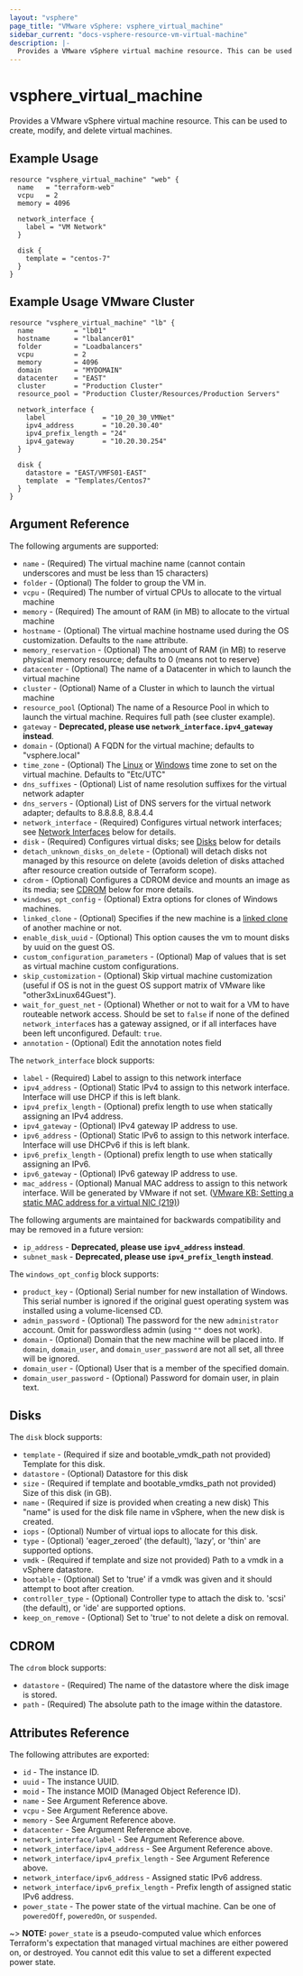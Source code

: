 ```yaml
---
layout: "vsphere"
page_title: "VMware vSphere: vsphere_virtual_machine"
sidebar_current: "docs-vsphere-resource-vm-virtual-machine"
description: |-
  Provides a VMware vSphere virtual machine resource. This can be used to create, modify, and delete virtual machines.
---
```


# vsphere\_virtual\_machine

Provides a VMware vSphere virtual machine resource. This can be used to create,
modify, and delete virtual machines.

## Example Usage

```hcl
resource "vsphere_virtual_machine" "web" {
  name   = "terraform-web"
  vcpu   = 2
  memory = 4096

  network_interface {
    label = "VM Network"
  }

  disk {
    template = "centos-7"
  }
}
```

## Example Usage VMware Cluster

```hcl
resource "vsphere_virtual_machine" "lb" {
  name          = "lb01"
  hostname      = "lbalancer01"
  folder        = "Loadbalancers"
  vcpu          = 2
  memory        = 4096
  domain        = "MYDOMAIN"
  datacenter    = "EAST"
  cluster       = "Production Cluster"
  resource_pool = "Production Cluster/Resources/Production Servers"

  network_interface {
    label              = "10_20_30_VMNet"
    ipv4_address       = "10.20.30.40"
    ipv4_prefix_length = "24"
    ipv4_gateway       = "10.20.30.254"
  }

  disk {
    datastore = "EAST/VMFS01-EAST"
    template  = "Templates/Centos7"
  }
}
```

## Argument Reference

The following arguments are supported:

* `name` - (Required) The virtual machine name (cannot contain underscores and
  must be less than 15 characters)
* `folder` - (Optional) The folder to group the VM in.
* `vcpu` - (Required) The number of virtual CPUs to allocate to the virtual
  machine
* `memory` - (Required) The amount of RAM (in MB) to allocate to the virtual
  machine
* `hostname` - (Optional) The virtual machine hostname used during the OS
  customization. Defaults to the `name` attribute.
* `memory_reservation` - (Optional) The amount of RAM (in MB) to reserve
  physical memory resource; defaults to 0 (means not to reserve)
* `datacenter` - (Optional) The name of a Datacenter in which to launch the
  virtual machine
* `cluster` - (Optional) Name of a Cluster in which to launch the virtual
  machine
* `resource_pool` (Optional) The name of a Resource Pool in which to launch the
  virtual machine. Requires full path (see cluster example).
* `gateway` - __Deprecated, please use `network_interface.ipv4_gateway`
  instead__.
* `domain` - (Optional) A FQDN for the virtual machine; defaults to
  "vsphere.local"
* `time_zone` - (Optional) The
  [Linux](https://www.vmware.com/support/developer/vc-sdk/visdk41pubs/ApiReference/timezone.html)
  or [Windows](https://msdn.microsoft.com/en-us/library/ms912391.aspx) time
  zone to set on the virtual machine. Defaults to "Etc/UTC"
* `dns_suffixes` - (Optional) List of name resolution suffixes for the virtual
  network adapter
* `dns_servers` - (Optional) List of DNS servers for the virtual network
  adapter; defaults to 8.8.8.8, 8.8.4.4
* `network_interface` - (Required) Configures virtual network interfaces; see
  [Network Interfaces](#network-interfaces) below for details.
* `disk` - (Required) Configures virtual disks; see [Disks](#disks) below for
  details
* `detach_unknown_disks_on_delete` - (Optional) will detach disks not managed
  by this resource on delete (avoids deletion of disks attached after resource
  creation outside of Terraform scope).
* `cdrom` - (Optional) Configures a CDROM device and mounts an image as its
  media; see [CDROM](#cdrom) below for more details.
* `windows_opt_config` - (Optional) Extra options for clones of Windows
  machines.
* `linked_clone` - (Optional) Specifies if the new machine is a [linked
  clone](https://www.vmware.com/support/ws5/doc/ws_clone_overview.html#wp1036396)
  of another machine or not.
* `enable_disk_uuid` - (Optional) This option causes the vm to mount disks by
  uuid on the guest OS.
* `custom_configuration_parameters` - (Optional) Map of values that is set as
  virtual machine custom configurations.
* `skip_customization` - (Optional) Skip virtual machine customization (useful
  if OS is not in the guest OS support matrix of VMware like
  "other3xLinux64Guest").
* `wait_for_guest_net` - (Optional) Whether or not to wait for a VM to have
  routeable network access. Should be set to `false` if none of the defined
  `network_interface`s has a gateway assigned, or if all interfaces have been
  left unconfigured. Default: `true`.
* `annotation` - (Optional) Edit the annotation notes field

The `network_interface` block supports:

* `label` - (Required) Label to assign to this network interface
* `ipv4_address` - (Optional) Static IPv4 to assign to this network interface.
  Interface will use DHCP if this is left blank.
* `ipv4_prefix_length` - (Optional) prefix length to use when statically
  assigning an IPv4 address.
* `ipv4_gateway` - (Optional) IPv4 gateway IP address to use.
* `ipv6_address` - (Optional) Static IPv6 to assign to this network interface.
  Interface will use DHCPv6 if this is left blank.
* `ipv6_prefix_length` - (Optional) prefix length to use when statically
  assigning an IPv6.
* `ipv6_gateway` - (Optional) IPv6 gateway IP address to use.
* `mac_address` - (Optional) Manual MAC address to assign to this network
  interface. Will be generated by VMware if not set. ([VMware KB: Setting a
  static MAC address for a virtual NIC
  (219)](https://kb.vmware.com/selfservice/microsites/search.do?cmd=displayKC&externalId=219))

The following arguments are maintained for backwards compatibility and may be
removed in a future version:

* `ip_address` - __Deprecated, please use `ipv4_address` instead__.
* `subnet_mask` - __Deprecated, please use `ipv4_prefix_length` instead__.

The `windows_opt_config` block supports:

* `product_key` - (Optional) Serial number for new installation of Windows.
  This serial number is ignored if the original guest operating system was
  installed using a volume-licensed CD.
* `admin_password` - (Optional) The password for the new `administrator`
  account. Omit for passwordless admin (using `""` does not work).
* `domain` - (Optional) Domain that the new machine will be placed into. If
  `domain`, `domain_user`, and `domain_user_password` are not all set, all
  three will be ignored.
* `domain_user` - (Optional) User that is a member of the specified domain.
* `domain_user_password` - (Optional) Password for domain user, in plain text.

<a id="disks"></a>
## Disks

The `disk` block supports:

* `template` - (Required if size and bootable_vmdk_path not provided) Template
  for this disk.
* `datastore` - (Optional) Datastore for this disk
* `size` - (Required if template and bootable_vmdks_path not provided) Size of
  this disk (in GB).
* `name` - (Required if size is provided when creating a new disk) This "name"
  is used for the disk file name in vSphere, when the new disk is created.
* `iops` - (Optional) Number of virtual iops to allocate for this disk.
* `type` - (Optional) 'eager_zeroed' (the default), 'lazy', or 'thin' are
  supported options.
* `vmdk` - (Required if template and size not provided) Path to a vmdk in a
  vSphere datastore.
* `bootable` - (Optional) Set to 'true' if a vmdk was given and it should
  attempt to boot after creation.
* `controller_type` - (Optional) Controller type to attach the disk to.  'scsi'
  (the default), or 'ide' are supported options.
* `keep_on_remove` - (Optional) Set to 'true' to not delete a disk on removal.

<a id="cdrom"></a>
## CDROM

The `cdrom` block supports:

* `datastore` - (Required) The name of the datastore where the disk image is
  stored.
* `path` - (Required) The absolute path to the image within the datastore.

## Attributes Reference

The following attributes are exported:

* `id` - The instance ID.
* `uuid` - The instance UUID.
* `moid` - The instance MOID (Managed Object Reference ID).
* `name` - See Argument Reference above.
* `vcpu` - See Argument Reference above.
* `memory` - See Argument Reference above.
* `datacenter` - See Argument Reference above.
* `network_interface/label` - See Argument Reference above.
* `network_interface/ipv4_address` - See Argument Reference above.
* `network_interface/ipv4_prefix_length` - See Argument Reference above.
* `network_interface/ipv6_address` - Assigned static IPv6 address.
* `network_interface/ipv6_prefix_length` - Prefix length of assigned static
  IPv6 address.
* `power_state` - The power state of the virtual machine. Can be one of
  `poweredOff`, `poweredOn`, or `suspended`.

~> **NOTE:** `power_state` is a pseudo-computed value which enforces
Terraform's expectation that managed virtual machines are either powered on, or
destroyed. You cannot edit this value to set a different expected power state.
